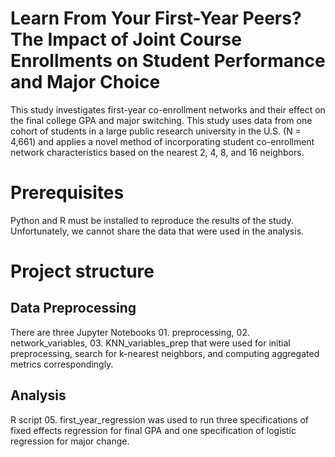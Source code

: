 # Learn From Your First-Year Peers? The Impact of Joint Course Enrollments on Student Performance and Major Choice

This study investigates first-year co-enrollment networks and their effect on the final college GPA and major switching. This study uses data from one cohort of students in a large public research university in the U.S. (N = 4,661) and applies a novel method of incorporating student co-enrollment network characteristics based on the nearest 2, 4, 8, and 16 neighbors.

# Prerequisites

Python and R must be installed to reproduce the results of the study. Unfortunately, we cannot share the data that were used in the analysis.

# Project structure

## Data Preprocessing

There are three Jupyter Notebooks 01. preprocessing, 02. network_variables, 03. KNN_variables_prep that were used for initial preprocessing, search for k-nearest neighbors, and computing aggregated metrics correspondingly.

## Analysis

R script 05. first_year_regression was used to run three specifications of fixed effects regression for final GPA and one specification of logistic regression for major change.
